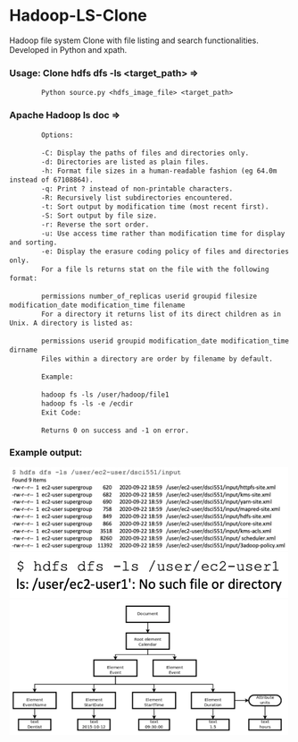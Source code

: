 # Hadoop-LS-Clone
Hadoop file system Clone with file listing and search functionalities. Developed in Python and xpath. 

### Usage:  Clone hdfs dfs -ls <target_path>  => 
            Python source.py <hdfs_image_file> <target_path>

### Apache Hadoop ls doc =>
            Options:

            -C: Display the paths of files and directories only.
            -d: Directories are listed as plain files.
            -h: Format file sizes in a human-readable fashion (eg 64.0m instead of 67108864).
            -q: Print ? instead of non-printable characters.
            -R: Recursively list subdirectories encountered.
            -t: Sort output by modification time (most recent first).
            -S: Sort output by file size.
            -r: Reverse the sort order.
            -u: Use access time rather than modification time for display and sorting.
            -e: Display the erasure coding policy of files and directories only.
            For a file ls returns stat on the file with the following format:

            permissions number_of_replicas userid groupid filesize modification_date modification_time filename
            For a directory it returns list of its direct children as in Unix. A directory is listed as:

            permissions userid groupid modification_date modification_time dirname
            Files within a directory are order by filename by default.

            Example:

            hadoop fs -ls /user/hadoop/file1
            hadoop fs -ls -e /ecdir
            Exit Code:

            Returns 0 on success and -1 on error.

### Example output:
<img src="https://github.com/shixianc/Hadoop-ls-clone/blob/master/screenshots/Screen%20Shot%202020-10-04%20at%204.08.06%20PM.png" width="500">
<img src="https://github.com/shixianc/Hadoop-ls-clone/blob/master/screenshots/Screen%20Shot%202020-10-04%20at%204.08.15%20PM.png" width="500">
<img src="https://github.com/shixianc/Hadoop-ls-clone/blob/master/screenshots/Screen%20Shot%202020-10-04%20at%204.12.36%20PM.png" width="500">
